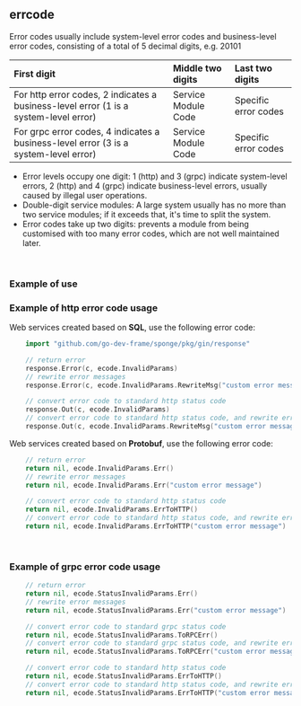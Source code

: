 ## errcode

Error codes usually include system-level error codes and business-level error codes, consisting of a total of 5 decimal digits, e.g. 20101

| First digit                                                                          | Middle two digits | Last two digits |
|:-------------------------------------------------------------------------------------|:-------|:-------|
| For http error codes, 2 indicates a business-level error (1 is a system-level error) | Service Module Code | Specific error codes |
| For grpc error codes, 4 indicates a business-level error (3 is a system-level error) | Service Module Code | Specific error codes |

- Error levels occupy one digit: 1 (http) and 3 (grpc) indicate system-level errors, 2 (http) and 4 (grpc) indicate business-level errors, usually caused by illegal user operations.
- Double-digit service modules: A large system usually has no more than two service modules; if it exceeds that, it's time to split the system.
- Error codes take up two digits: prevents a module from being customised with too many error codes, which are not well maintained later.

<br>

### Example of use

### Example of http error code usage

Web services created based on **SQL**, use the following error code:

```go
    import "github.com/go-dev-frame/sponge/pkg/gin/response"

    // return error
    response.Error(c, ecode.InvalidParams)
    // rewrite error messages
    response.Error(c, ecode.InvalidParams.RewriteMsg("custom error message"))

    // convert error code to standard http status code
    response.Out(c, ecode.InvalidParams)
    // convert error code to standard http status code, and rewrite error messages
    response.Out(c, ecode.InvalidParams.RewriteMsg("custom error message"))
```

Web services created based on **Protobuf**, use the following error code:

```go
    // return error
    return nil, ecode.InvalidParams.Err()
    // rewrite error messages
    return nil, ecode.InvalidParams.Err("custom error message")

    // convert error code to standard http status code
    return nil, ecode.InvalidParams.ErrToHTTP()
    // convert error code to standard http status code, and rewrite error messages
    return nil, ecode.InvalidParams.ErrToHTTP("custom error message")
```

<br>

### Example of grpc error code usage

```go
    // return error
    return nil, ecode.StatusInvalidParams.Err()
    // rewrite error messages
    return nil, ecode.StatusInvalidParams.Err("custom error message")

    // convert error code to standard grpc status code
    return nil, ecode.StatusInvalidParams.ToRPCErr()
    // convert error code to standard grpc status code, and rewrite error messages
    return nil, ecode.StatusInvalidParams.ToRPCErr("custom error message")

    // convert error code to standard http status code
    return nil, ecode.StatusInvalidParams.ErrToHTTP()
    // convert error code to standard http status code, and rewrite error messages
    return nil, ecode.StatusInvalidParams.ErrToHTTP("custom error message")
```
